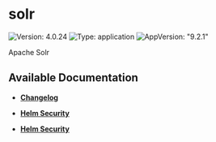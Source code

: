 # solr

![Version: 4.0.24](https://img.shields.io/badge/Version-4.0.24-informational?style=flat-square) ![Type: application](https://img.shields.io/badge/Type-application-informational?style=flat-square) ![AppVersion: "9.2.1"](https://img.shields.io/badge/AppVersion-"9.2.1"-informational?style=flat-square)

Apache Solr

## Available Documentation

- [**Changelog**](CHANGELOG)

- [**Helm Security**](container-security)

- [**Helm Security**](helm-security)

